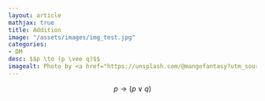 ```yaml
---
layout: article
mathjax: true
title: Addition
image: "/assets/images/img_test.jpg"
categories:
- DM
desc: $$p \to (p \vee q)$$ 
imagealt: Photo by <a href="https://unsplash.com/@mangofantasy?utm_source=unsplash&utm_medium=referral&utm_content=creditCopyText">Tim Johnson</a> on <a href="https://unsplash.com/s/photos/logic?utm_source=unsplash&utm_medium=referral&utm_content=creditCopyText">Unsplash</a>
---
```

$$p \to (p \vee q)$$